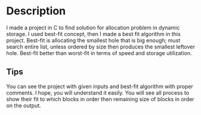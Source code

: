 # Description
I made a project in C to find solution for allocation problem in dynamic storage.  I used best-fit concept, then I made a best fit algorithm in this project.  Best-fit is allocating the smallest hole that is big enough; must search entire list, unless ordered by size then produces the smallest leftover hole.  Best-fit better than worst-fit in terms of speed and storage utilization.
## Tips
You can see the project with given inputs and best-fit algorithm with proper comments. I hope, you will understand it easily.  You will see all process to show their fit to which blocks in order then remaining size of blocks in order on the output.